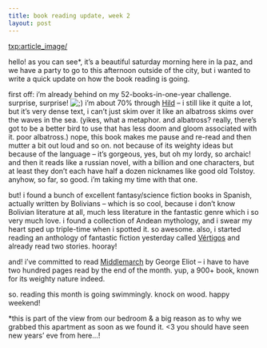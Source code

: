 ```yaml
---
title: book reading update, week 2    
layout: post
---
```


<txp:article_image/>

hello! as you can see*, it&#8217;s a beautiful saturday morning here in la paz, and we have a party to go to this afternoon outside of the city, but i wanted to write a quick update on how the book reading is going. 

first off: i&#8217;m already behind on my 52-books-in-one-year challenge. surprise, surprise! <img src="http://localhost:8888/wordpress/wp-includes/images/smilies/icon_wink.gif" alt=";)" class="wp-smiley" /> i&#8217;m about 70% through [Hild][1] &#8211; i still like it quite a lot, but it&#8217;s very dense text, i can&#8217;t just skim over it like an albatross skims over the waves in the sea. (yikes, what a metaphor. and albatross? really, there&#8217;s got to be a better bird to use that has less doom and gloom associated with it. poor albatross.) nope, this book makes me pause and re-read and then mutter a bit out loud and so on. not because of its weighty ideas but because of the language &#8211; it&#8217;s gorgeous, yes, but oh my lordy, so archaic! and then it reads like a russian novel, with a billion and one characters, but at least they don&#8217;t each have half a dozen nicknames like good old Tolstoy. anyhow, so far, so good. i&#8217;m taking my time with that one. 

but! i found a bunch of excellent fantasy/science fiction books in Spanish, actually written by Bolivians &#8211; which is so cool, because i don&#8217;t know Bolivian literature at all, much less literature in the fantastic genre which i so very much love. i found a collection of Andean mythology, and i swear my heart sped up triple-time when i spotted it. so awesome. also, i started reading an anthology of fantastic fiction yesterday called [Vértigos][2] and already read two stories. hooray!

and! i&#8217;ve committed to read [Middlemarch][3] by George Eliot &#8211; i have to have two hundred pages read by the end of the month. yup, a 900+ book, known for its weighty nature indeed. 

so. reading this month is going swimmingly. knock on wood. happy weekend! 

*this is part of the view from our bedroom & a big reason as to why we grabbed this apartment as soon as we found it. <3 you should have seen new years&#8217; eve from here&#8230;!

 [1]: https://www.goodreads.com/book/show/17332243-hild
 [2]: http://venenolundico.blogspot.com/2013/01/vertigos-antologia-del-cuento.html
 [3]: https://www.goodreads.com/book/show/19089.Middlemarch